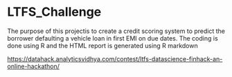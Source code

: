 # LTFS_Challenge

The purpose of this projectis to create a credit scoring system to predict the borrower defaulting a vehicle loan in first EMI on due dates. The coding is done using R and the HTML report is generated using R markdown



https://datahack.analyticsvidhya.com/contest/ltfs-datascience-finhack-an-online-hackathon/
